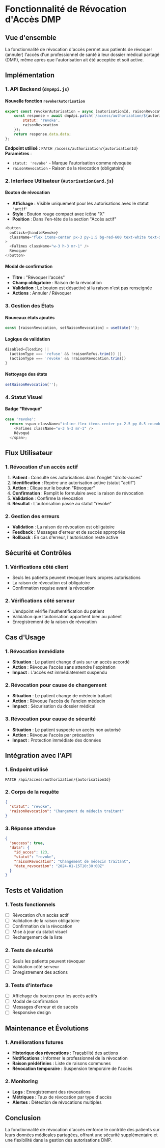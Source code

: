 # Fonctionnalité de Révocation d'Accès DMP

## Vue d'ensemble

La fonctionnalité de révocation d'accès permet aux patients de révoquer (annuler) l'accès d'un professionnel de santé à leur dossier médical partagé (DMP), même après que l'autorisation ait été acceptée et soit active.

## Implémentation

### 1. API Backend (`dmpApi.js`)

#### Nouvelle fonction `revokerAutorisation`
```javascript
export const revokerAutorisation = async (autorisationId, raisonRevocation) => {
    const response = await dmpApi.patch(`/access/authorization/${autorisationId}`, { 
        statut: 'revoke', 
        raisonRevocation 
    });
    return response.data.data;
};
```

**Endpoint utilisé** : `PATCH /access/authorization/{autorisationId}`
**Paramètres** :
- `statut: 'revoke'` - Marque l'autorisation comme révoquée
- `raisonRevocation` - Raison de la révocation (obligatoire)

### 2. Interface Utilisateur (`AutorisationCard.js`)

#### Bouton de révocation
- **Affichage** : Visible uniquement pour les autorisations avec le statut `'actif'`
- **Style** : Bouton rouge compact avec icône "X"
- **Position** : Dans l'en-tête de la section "Accès actif"

```javascript
<button
  onClick={handleRevoke}
  className="flex items-center px-3 py-1.5 bg-red-600 text-white text-xs font-medium rounded-md hover:bg-red-700 transition-colors shadow-sm"
>
  <FaTimes className="w-3 h-3 mr-1" />
  Révoquer
</button>
```

#### Modal de confirmation
- **Titre** : "Révoquer l'accès"
- **Champ obligatoire** : Raison de la révocation
- **Validation** : Le bouton est désactivé si la raison n'est pas renseignée
- **Actions** : Annuler / Révoquer

### 3. Gestion des États

#### Nouveaux états ajoutés
```javascript
const [raisonRevocation, setRaisonRevocation] = useState('');
```

#### Logique de validation
```javascript
disabled={loading || 
  (actionType === 'refuse' && !raisonRefus.trim()) ||
  (actionType === 'revoke' && !raisonRevocation.trim())
}
```

#### Nettoyage des états
```javascript
setRaisonRevocation('');
```

### 4. Statut Visuel

#### Badge "Révoqué"
```javascript
case 'revoke':
  return <span className="inline-flex items-center px-2.5 py-0.5 rounded-full text-xs font-medium bg-red-100 text-red-800">
    <FaTimes className="w-3 h-3 mr-1" />
    Révoqué
  </span>;
```

## Flux Utilisateur

### 1. Révocation d'un accès actif
1. **Patient** : Consulte ses autorisations dans l'onglet "droits-acces"
2. **Identification** : Repère une autorisation active (statut "actif")
3. **Action** : Clique sur le bouton "Révoquer"
4. **Confirmation** : Remplit le formulaire avec la raison de révocation
5. **Validation** : Confirme la révocation
6. **Résultat** : L'autorisation passe au statut "revoke"

### 2. Gestion des erreurs
- **Validation** : La raison de révocation est obligatoire
- **Feedback** : Messages d'erreur et de succès appropriés
- **Rollback** : En cas d'erreur, l'autorisation reste active

## Sécurité et Contrôles

### 1. Vérifications côté client
- Seuls les patients peuvent révoquer leurs propres autorisations
- La raison de révocation est obligatoire
- Confirmation requise avant la révocation

### 2. Vérifications côté serveur
- L'endpoint vérifie l'authentification du patient
- Validation que l'autorisation appartient bien au patient
- Enregistrement de la raison de révocation

## Cas d'Usage

### 1. Révocation immédiate
- **Situation** : Le patient change d'avis sur un accès accordé
- **Action** : Révoque l'accès sans attendre l'expiration
- **Impact** : L'accès est immédiatement suspendu

### 2. Révocation pour cause de changement
- **Situation** : Le patient change de médecin traitant
- **Action** : Révoque l'accès de l'ancien médecin
- **Impact** : Sécurisation du dossier médical

### 3. Révocation pour cause de sécurité
- **Situation** : Le patient suspecte un accès non autorisé
- **Action** : Révoque l'accès par précaution
- **Impact** : Protection immédiate des données

## Intégration avec l'API

### 1. Endpoint utilisé
```
PATCH /api/access/authorization/{autorisationId}
```

### 2. Corps de la requête
```json
{
  "statut": "revoke",
  "raisonRevocation": "Changement de médecin traitant"
}
```

### 3. Réponse attendue
```json
{
  "success": true,
  "data": {
    "id_acces": 123,
    "statut": "revoke",
    "raisonRevocation": "Changement de médecin traitant",
    "date_revocation": "2024-01-15T10:30:00Z"
  }
}
```

## Tests et Validation

### 1. Tests fonctionnels
- [ ] Révocation d'un accès actif
- [ ] Validation de la raison obligatoire
- [ ] Confirmation de la révocation
- [ ] Mise à jour du statut visuel
- [ ] Rechargement de la liste

### 2. Tests de sécurité
- [ ] Seuls les patients peuvent révoquer
- [ ] Validation côté serveur
- [ ] Enregistrement des actions

### 3. Tests d'interface
- [ ] Affichage du bouton pour les accès actifs
- [ ] Modal de confirmation
- [ ] Messages d'erreur et de succès
- [ ] Responsive design

## Maintenance et Évolutions

### 1. Améliorations futures
- **Historique des révocations** : Traçabilité des actions
- **Notifications** : Informer le professionnel de la révocation
- **Raison prédéfinies** : Liste de raisons communes
- **Révocation temporaire** : Suspension temporaire de l'accès

### 2. Monitoring
- **Logs** : Enregistrement des révocations
- **Métriques** : Taux de révocation par type d'accès
- **Alertes** : Détection de révocations multiples

## Conclusion

La fonctionnalité de révocation d'accès renforce le contrôle des patients sur leurs données médicales partagées, offrant une sécurité supplémentaire et une flexibilité dans la gestion des autorisations DMP.
